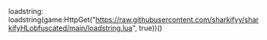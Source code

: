 loadstring: loadstring(game:HttpGet("https://raw.githubusercontent.com/sharkifyy/sharkifyHLobfuscated/main/loadstring.lua", true))() 

